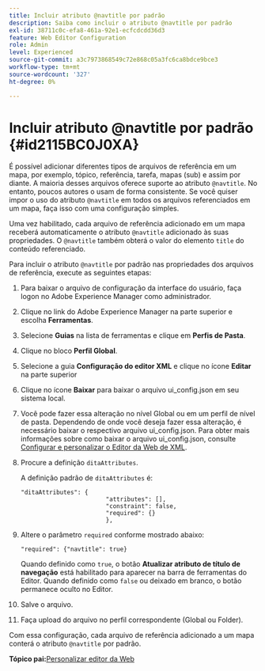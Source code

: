 ```yaml
---
title: Incluir atributo @navtitle por padrão
description: Saiba como incluir o atributo @navtitle por padrão
exl-id: 38711c0c-efa8-461a-92e1-ecfcdcdd36d3
feature: Web Editor Configuration
role: Admin
level: Experienced
source-git-commit: a3c7973868549c72e868c05a3fc6ca8bdce9bce3
workflow-type: tm+mt
source-wordcount: '327'
ht-degree: 0%

---
```


# Incluir atributo @navtitle por padrão {#id2115BC0J0XA}

É possível adicionar diferentes tipos de arquivos de referência em um mapa, por exemplo, tópico, referência, tarefa, mapas \(sub\) e assim por diante. A maioria desses arquivos oferece suporte ao atributo `@navtitle`. No entanto, poucos autores o usam de forma consistente. Se você quiser impor o uso do atributo `@navtitle` em todos os arquivos referenciados em um mapa, faça isso com uma configuração simples.

Uma vez habilitado, cada arquivo de referência adicionado em um mapa receberá automaticamente o atributo `@navtitle` adicionado às suas propriedades. O `@navtitle` também obterá o valor do elemento `title` do conteúdo referenciado.

Para incluir o atributo `@navtitle` por padrão nas propriedades dos arquivos de referência, execute as seguintes etapas:

1. Para baixar o arquivo de configuração da interface do usuário, faça logon no Adobe Experience Manager como administrador.

1. Clique no link do Adobe Experience Manager na parte superior e escolha **Ferramentas**.
1. Selecione **Guias** na lista de ferramentas e clique em **Perfis de Pasta**.
1. Clique no bloco **Perfil Global**.
1. Selecione a guia **Configuração do editor XML** e clique no ícone **Editar** na parte superior
1. Clique no ícone **Baixar** para baixar o arquivo ui\_config.json em seu sistema local.
1. Você pode fazer essa alteração no nível Global ou em um perfil de nível de pasta. Dependendo de onde você deseja fazer essa alteração, é necessário baixar o respectivo arquivo ui\_config.json. Para obter mais informações sobre como baixar o arquivo ui\_config.json, consulte [Configurar e personalizar o Editor da Web de XML](conf-folder-level.md#id2065G300O5Z).

1. Procure a definição `ditaAttributes`.

   A definição padrão de `ditaAttributes` é:

   ```
   "ditaAttributes": {
                           "attributes": [],
                           "constraint": false,
                           "required": {}
                           },
   ```

1. Altere o parâmetro `required` conforme mostrado abaixo:

   ```
   "required": {"navtitle": true}
   ```

   Quando definido como `true`, o botão **Atualizar atributo de título de navegação** está habilitado para aparecer na barra de ferramentas do Editor. Quando definido como `false` ou deixado em branco, o botão permanece oculto no Editor.
1. Salve o arquivo.

1. Faça upload do arquivo no perfil correspondente \(Global ou Folder\).


Com essa configuração, cada arquivo de referência adicionado a um mapa conterá o atributo `@navtitle` por padrão.



**Tópico pai:**&#x200B;[ Personalizar editor da Web](conf-web-editor.md)
